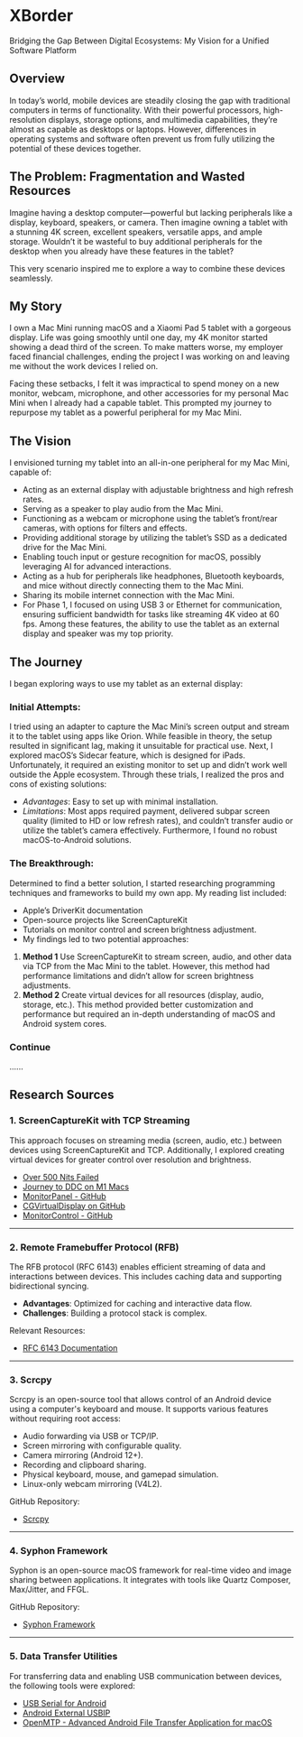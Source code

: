 # XBorder
Bridging the Gap Between Digital Ecosystems: My Vision for a Unified Software Platform

## Overview
In today’s world, mobile devices are steadily closing the gap with traditional computers in terms of functionality. With their powerful processors, high-resolution displays, storage options, and multimedia capabilities, they’re almost as capable as desktops or laptops. However, differences in operating systems and software often prevent us from fully utilizing the potential of these devices together.

## The Problem: Fragmentation and Wasted Resources

Imagine having a desktop computer—powerful but lacking peripherals like a display, keyboard, speakers, or camera. Then imagine owning a tablet with a stunning 4K screen, excellent speakers, versatile apps, and ample storage. Wouldn’t it be wasteful to buy additional peripherals for the desktop when you already have these features in the tablet?

This very scenario inspired me to explore a way to combine these devices seamlessly.

## My Story

I own a Mac Mini running macOS and a Xiaomi Pad 5 tablet with a gorgeous display. Life was going smoothly until one day, my 4K monitor started showing a dead third of the screen. To make matters worse, my employer faced financial challenges, ending the project I was working on and leaving me without the work devices I relied on.

Facing these setbacks, I felt it was impractical to spend money on a new monitor, webcam, microphone, and other accessories for my personal Mac Mini when I already had a capable tablet. This prompted my journey to repurpose my tablet as a powerful peripheral for my Mac Mini.

## The Vision
I envisioned turning my tablet into an all-in-one peripheral for my Mac Mini, capable of:

- Acting as an external display with adjustable brightness and high refresh rates.
- Serving as a speaker to play audio from the Mac Mini.
- Functioning as a webcam or microphone using the tablet’s front/rear cameras, with options for filters and effects.
- Providing additional storage by utilizing the tablet’s SSD as a dedicated drive for the Mac Mini.
- Enabling touch input or gesture recognition for macOS, possibly leveraging AI for advanced interactions.
- Acting as a hub for peripherals like headphones, Bluetooth keyboards, and mice without directly connecting them to the Mac Mini.
- Sharing its mobile internet connection with the Mac Mini.
- For Phase 1, I focused on using USB 3 or Ethernet for communication, ensuring sufficient bandwidth for tasks like streaming 4K video at 60 fps. Among these features, the ability to use the tablet as an external display and speaker was my top priority.

## The Journey
I began exploring ways to use my tablet as an external display:

### Initial Attempts:

I tried using an adapter to capture the Mac Mini’s screen output and stream it to the tablet using apps like Orion. While feasible in theory, the setup resulted in significant lag, making it unsuitable for practical use.
Next, I explored macOS’s Sidecar feature, which is designed for iPads. Unfortunately, it required an existing monitor to set up and didn’t work well outside the Apple ecosystem.
Through these trials, I realized the pros and cons of existing solutions:
- *Advantages*: Easy to set up with minimal installation.
- *Limitations*: Most apps required payment, delivered subpar screen quality (limited to HD or low refresh rates), and couldn’t transfer audio or utilize the tablet’s camera effectively. Furthermore, I found no robust macOS-to-Android solutions.

### The Breakthrough:
Determined to find a better solution, I started researching programming techniques and frameworks to build my own app. My reading list included:
- Apple’s DriverKit documentation
- Open-source projects like ScreenCaptureKit
- Tutorials on monitor control and screen brightness adjustment.
- My findings led to two potential approaches:

1. **Method 1** Use ScreenCaptureKit to stream screen, audio, and other data via TCP from the Mac Mini to the tablet. However, this method had performance limitations and didn’t allow for screen brightness adjustments.
1. **Method 2** Create virtual devices for all resources (display, audio, storage, etc.). This method provided better customization and performance but required an in-depth understanding of macOS and Android system cores.

### Continue 

......




## Research Sources

### 1. ScreenCaptureKit with TCP Streaming  
This approach focuses on streaming media (screen, audio, etc.) between devices using ScreenCaptureKit and TCP. Additionally, I explored creating virtual devices for greater control over resolution and brightness.  

- [Over 500 Nits Failed](https://alinpanaitiu.com/blog/over-500nits-failed/)  
- [Journey to DDC on M1 Macs](https://alinpanaitiu.com/blog/journey-to-ddc-on-m1-macs/)  
- [MonitorPanel - GitHub](https://github.com/alin23/monitorpanel/blob/nits-limit/Sources/monitorpanel/main.swift)  
- [CGVirtualDisplay on GitHub](https://github.com/KhaosT/CGVirtualDisplay/blob/main/VirtualDisplayExp/CGVirtualDisplayPrivate.h)  
- [MonitorControl - GitHub](https://github.com/MonitorControl/MonitorControl)  

---

### 2. Remote Framebuffer Protocol (RFB)  
The RFB protocol (RFC 6143) enables efficient streaming of data and interactions between devices. This includes caching data and supporting bidirectional syncing.  

- **Advantages**: Optimized for caching and interactive data flow.  
- **Challenges**: Building a protocol stack is complex.  

Relevant Resources:  
- [RFC 6143 Documentation](https://github.com/rfbproto/rfbproto)  

---

### 3. Scrcpy  
Scrcpy is an open-source tool that allows control of an Android device using a computer's keyboard and mouse. It supports various features without requiring root access:  

- Audio forwarding via USB or TCP/IP.  
- Screen mirroring with configurable quality.  
- Camera mirroring (Android 12+).  
- Recording and clipboard sharing.  
- Physical keyboard, mouse, and gamepad simulation.  
- Linux-only webcam mirroring (V4L2).  

GitHub Repository:  
- [Scrcpy](https://github.com/Genymobile/scrcpy)  

---

### 4. Syphon Framework  
Syphon is an open-source macOS framework for real-time video and image sharing between applications. It integrates with tools like Quartz Composer, Max/Jitter, and FFGL.  

GitHub Repository:  
- [Syphon Framework](https://github.com/Syphon/Syphon-Framework)  

---

### 5. Data Transfer Utilities  
For transferring data and enabling USB communication between devices, the following tools were explored:  

- [USB Serial for Android](https://github.com/mik3y/usb-serial-for-android)  
- [Android External USBIP](https://github.com/trevd/android_external_usbip)  
- [OpenMTP - Advanced Android File Transfer Application for macOS](https://github.com/ganeshrvel/openmtp)
